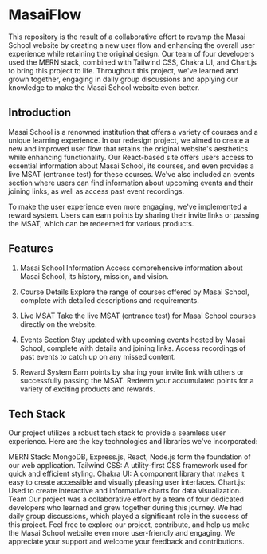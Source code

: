 # MasaiFlow
This repository is the result of a collaborative effort to revamp the Masai School website by creating a new user flow and enhancing the overall user experience while retaining the original design. Our team of four developers used the MERN stack, combined with Tailwind CSS, Chakra UI, and Chart.js to bring this project to life. Throughout this project, we've learned and grown together, engaging in daily group discussions and applying our knowledge to make the Masai School website even better.

## Introduction
Masai School is a renowned institution that offers a variety of courses and a unique learning experience. In our redesign project, we aimed to create a new and improved user flow that retains the original website's aesthetics while enhancing functionality. Our React-based site offers users access to essential information about Masai School, its courses, and even provides a live MSAT (entrance test) for these courses. We've also included an events section where users can find information about upcoming events and their joining links, as well as access past event recordings.

To make the user experience even more engaging, we've implemented a reward system. Users can earn points by sharing their invite links or passing the MSAT, which can be redeemed for various products.

## Features
1. Masai School Information
Access comprehensive information about Masai School, its history, mission, and vision.

3. Course Details
Explore the range of courses offered by Masai School, complete with detailed descriptions and requirements.
4. Live MSAT
Take the live MSAT (entrance test) for Masai School courses directly on the website.
5. Events Section
Stay updated with upcoming events hosted by Masai School, complete with details and joining links.
Access recordings of past events to catch up on any missed content.
6. Reward System
Earn points by sharing your invite link with others or successfully passing the MSAT.
Redeem your accumulated points for a variety of exciting products and rewards.

## Tech Stack
Our project utilizes a robust tech stack to provide a seamless user experience. Here are the key technologies and libraries we've incorporated:

MERN Stack: MongoDB, Express.js, React, Node.js form the foundation of our web application.
Tailwind CSS: A utility-first CSS framework used for quick and efficient styling.
Chakra UI: A component library that makes it easy to create accessible and visually pleasing user interfaces.
Chart.js: Used to create interactive and informative charts for data visualization.
Team
Our project was a collaborative effort by a team of four dedicated developers who learned and grew together during this journey. We had daily group discussions, which played a significant role in the success of this project. 
Feel free to explore our project, contribute, and help us make the Masai School website even more user-friendly and engaging. We appreciate your support and welcome your feedback and contributions.
